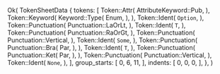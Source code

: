 Ok(
    TokenSheetData {
        tokens: [
            Token::Attr(
                AttributeKeyword::Pub,
            ),
            Token::Keyword(
                Keyword::Type(
                    Enum,
                ),
            ),
            Token::Ident(
                `Option`,
            ),
            Token::Punctuation(
                Punctuation::LaOrLt,
            ),
            Token::Ident(
                `T`,
            ),
            Token::Punctuation(
                Punctuation::RaOrGt,
            ),
            Token::Punctuation(
                Punctuation::Vertical,
            ),
            Token::Ident(
                `Some`,
            ),
            Token::Punctuation(
                Punctuation::Bra(
                    Par,
                ),
            ),
            Token::Ident(
                `T`,
            ),
            Token::Punctuation(
                Punctuation::Ket(
                    Par,
                ),
            ),
            Token::Punctuation(
                Punctuation::Vertical,
            ),
            Token::Ident(
                `None`,
            ),
        ],
        group_starts: [
            0,
            6,
            11,
        ],
        indents: [
            0,
            0,
            0,
        ],
    },
)